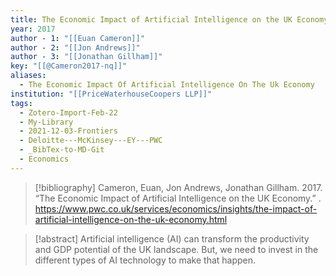 ```yaml
---
title: The Economic Impact of Artificial Intelligence on the UK Economy
year: 2017
author - 1: "[[Euan Cameron]]"
author - 2: "[[Jon Andrews]]"
author - 3: "[[Jonathan Gillham]]"
key: "[[@Cameron2017-nq]]"
aliases:
  - The Economic Impact Of Artificial Intelligence On The Uk Economy
institution: "[[PriceWaterhouseCoopers LLP]]"
tags:
  - Zotero-Import-Feb-22
  - My-Library
  - 2021-12-03-Frontiers
  - Deloitte---McKinsey---EY---PWC
  - _BibTex-to-MD-Git
  - Economics
---
```


> [!bibliography]
> Cameron, Euan, Jon Andrews, Jonathan Gillham. 2017. “The Economic Impact of Artificial Intelligence on the UK Economy.” . https://www.pwc.co.uk/services/economics/insights/the-impact-of-artificial-intelligence-on-the-uk-economy.html

> [!abstract]
> Artificial intelligence (AI) can transform the productivity and GDP potential of the UK landscape. But, we need to invest in the different types of AI technology to make that happen.